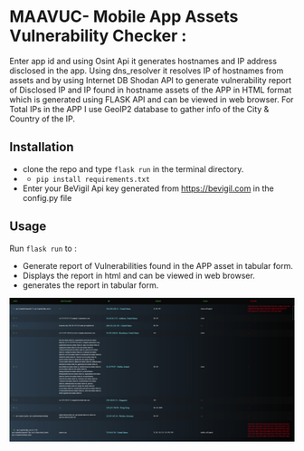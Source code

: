 # MAAVUC- Mobile App Assets Vulnerability Checker :

Enter app id and using  Osint Api it generates hostnames and IP address disclosed in the app.
Using dns_resolver it resolves IP of hostnames from assets and by using Internet DB Shodan API to 
generate vulnerability report of Disclosed IP and IP found in hostname assets of the APP in HTML format 
which is generated using FLASK API and can be viewed in web browser. For Total IPs in the APP I use GeoIP2 database
to gather info of the City & Country of the IP.


## Installation


* clone the repo and type `flask run` in the terminal directory.
* * `pip install requirements.txt`
* Enter your BeVigil Api key generated from https://bevigil.com in the config.py file



## Usage


Run `flask run` to :
* Generate report of Vulnerabilities found in the APP asset in tabular form.
* Displays the report in html and can be viewed in web browser.
* generates the report in tabular form.


![alt text](https://github.com/saifkwik/MAAVUC/blob/main/screenshot.png)
